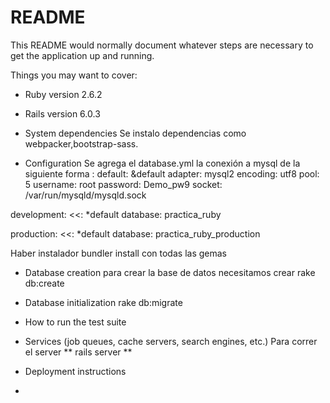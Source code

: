 # README

This README would normally document whatever steps are necessary to get the
application up and running.

Things you may want to cover:

* Ruby version 2.6.2
* Rails version 6.0.3

* System dependencies
Se instalo dependencias como webpacker,bootstrap-sass.

* Configuration
Se agrega el database.yml la conexión a mysql 
de la siguiente forma :
default: &default
  adapter: mysql2
  encoding: utf8
  pool: 5
  username: root
  password: Demo_pw9
  socket: /var/run/mysqld/mysqld.sock

development:
  <<: *default
  database: practica_ruby

production:
  <<: *default
  database: practica_ruby_production 

Haber instalador bundler install con todas las gemas

* Database creation
para crear la base de datos necesitamos crear 
rake db:create

* Database initialization
rake db:migrate

* How to run the test suite

* Services (job queues, cache servers, search engines, etc.)
Para correr el server 
** rails server **

* Deployment instructions

* 
